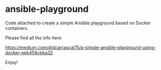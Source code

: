 # ansible-playground

Code attached to create a simple Ansible playground based on Docker containers.

Please find all the info here:

https://medium.com/@dcarrascal75/a-simple-ansible-playground-using-docker-eeb458cbba32

Enjoy!
